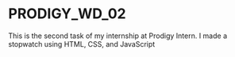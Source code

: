 # PRODIGY_WD_02
This is the second task of my internship at Prodigy Intern. I made a stopwatch using HTML, CSS, and JavaScript
